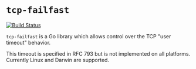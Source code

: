 # `tcp-failfast`

[![Build Status](https://travis-ci.org/obeattie/tcp-failfast.svg?branch=master)](https://travis-ci.org/obeattie/tcp-failfast)

`tcp-failfast` is a Go library which allows control over the TCP "user timeout"
behavior.

This timeout is specified in RFC 793 but is not implemented on all platforms. Currently Linux and Darwin are supported.